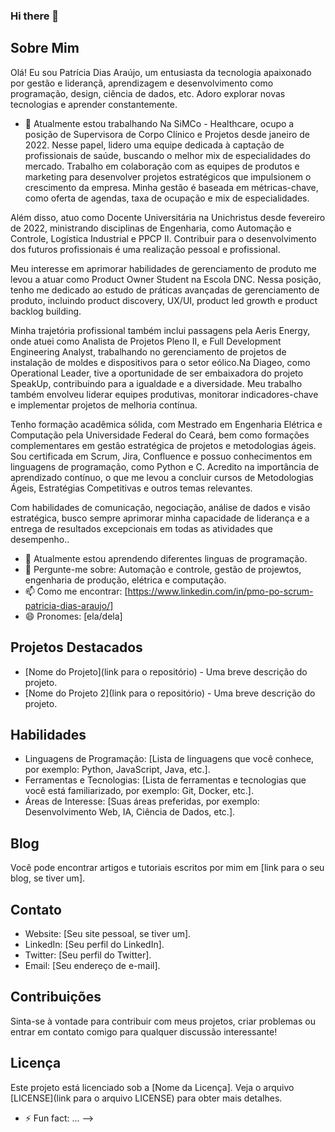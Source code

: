### Hi there 👋

## Sobre Mim

Olá! Eu sou Patrícia Dias Araújo, um entusiasta da tecnologia apaixonado por gestão e liderançã, aprendizagem e desenvolvimento como programação, design, ciência de dados, etc. Adoro explorar novas tecnologias e aprender constantemente.

- 🔭 Atualmente estou trabalhando Na SiMCo - Healthcare, ocupo a posição de Supervisora de Corpo Clínico e Projetos desde janeiro de 2022. Nesse papel, lidero uma equipe dedicada à captação de profissionais de saúde, buscando o melhor mix de especialidades do mercado. Trabalho em  colaboração com as equipes de produtos e marketing para desenvolver projetos estratégicos que impulsionem o crescimento da empresa. Minha gestão é baseada em métricas-chave, como oferta de agendas, taxa de ocupação e mix de especialidades.

Além disso, atuo como Docente Universitária na Unichristus desde fevereiro de 2022, ministrando disciplinas de Engenharia, como Automação e Controle, Logística Industrial e PPCP II. Contribuir para o desenvolvimento dos futuros profissionais é uma realização pessoal e profissional.

Meu interesse em aprimorar habilidades de gerenciamento de produto me levou a atuar como Product Owner Student na Escola DNC. Nessa posição, tenho me dedicado ao estudo de práticas avançadas de gerenciamento de produto, incluindo product discovery, UX/UI, product led growth e product backlog building. 

Minha trajetória profissional também inclui passagens pela Aeris Energy, onde atuei como Analista de Projetos Pleno II, e Full Development Engineering Analyst, trabalhando no gerenciamento de projetos de instalação de moldes e dispositivos para o setor eólico.Na Diageo, como Operational Leader, tive a oportunidade de ser embaixadora do projeto SpeakUp, contribuindo para a igualdade e a diversidade. Meu trabalho também envolveu liderar equipes produtivas, monitorar indicadores-chave e implementar projetos de melhoria contínua.

Tenho formação acadêmica sólida, com Mestrado em Engenharia Elétrica e Computação pela Universidade Federal do Ceará, bem como formações complementares em gestão estratégica de projetos e metodologias ágeis. Sou certificada em Scrum, Jira, Confluence e possuo conhecimentos em linguagens de programação, como Python e C. Acredito na importância de aprendizado contínuo, o que me levou a concluir cursos de Metodologias Ágeis, Estratégias Competitivas e outros temas relevantes.

Com habilidades de comunicação, negociação, análise de dados e visão estratégica, busco sempre aprimorar minha capacidade de liderança e a entrega de resultados excepcionais em todas as atividades que desempenho..
- 🌱 Atualmente estou aprendendo diferentes linguas de programação.
- 💬 Pergunte-me sobre: Automação e controle, gestão de projewtos, engenharia de produção, elétrica e computação.
- 📫 Como me encontrar: [https://www.linkedin.com/in/pmo-po-scrum-patricia-dias-araujo/]
- 😄 Pronomes: [ela/dela]

## Projetos Destacados

- [Nome do Projeto](link para o repositório) - Uma breve descrição do projeto.
- [Nome do Projeto 2](link para o repositório) - Uma breve descrição do projeto.

## Habilidades

- Linguagens de Programação: [Lista de linguagens que você conhece, por exemplo: Python, JavaScript, Java, etc.].
- Ferramentas e Tecnologias: [Lista de ferramentas e tecnologias que você está familiarizado, por exemplo: Git, Docker, etc.].
- Áreas de Interesse: [Suas áreas preferidas, por exemplo: Desenvolvimento Web, IA, Ciência de Dados, etc.].

## Blog

Você pode encontrar artigos e tutoriais escritos por mim em [link para o seu blog, se tiver um].

## Contato

- Website: [Seu site pessoal, se tiver um].
- LinkedIn: [Seu perfil do LinkedIn].
- Twitter: [Seu perfil do Twitter].
- Email: [Seu endereço de e-mail].

## Contribuições

Sinta-se à vontade para contribuir com meus projetos, criar problemas ou entrar em contato comigo para qualquer discussão interessante!

## Licença

Este projeto está licenciado sob a [Nome da Licença]. Veja o arquivo [LICENSE](link para o arquivo LICENSE) para obter mais detalhes.

- ⚡ Fun fact: ...
-->
